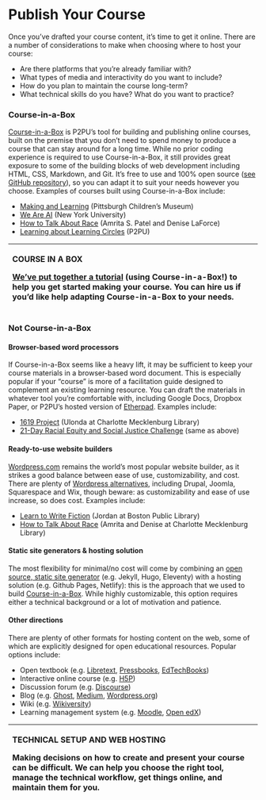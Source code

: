 # Publish Your Course

Once you’ve drafted your course content, it’s time to get it online. There are a number of considerations to make when choosing where to host your course:

* Are there platforms that you’re already familiar with?
* What types of media and interactivity do you want to include?
* How do you plan to maintain the course long-term?
* What technical skills do you have? What do you want to practice?

### Course-in-a-Box

[Course-in-a-Box](https://howto.p2pu.org/) is P2PU’s tool for building and publishing online courses, built on the premise that you don’t need to spend money to produce a course that can stay around for a long time. While no prior coding experience is required to use Course-in-a-Box, it still provides great exposure to some of the building blocks of web development including HTML, CSS, Markdown, and Git. It’s free to use and 100% open source \([see GitHub repository](https://github.com/p2pu/course-in-a-box)\), so you can adapt it to suit your needs however you choose.  Examples of courses built using Course-in-a-Box include: 

* [Making and Learning](http://p2pu.github.io/makingandlearning/) \(Pittsburgh Children’s Museum\)
* [We Are AI](https://p2pu.github.io/we-are-ai/) \(New York University\)
* [How to Talk About Race](http://how-to-talk-about-race.p2pu.org/) \(Amrita S. Patel and Denise LaForce\)
* [Learning about Learning Circles](https://p2pu.github.io/learning-about-learning-circles/) \(P2PU\)

<table>
  <thead>
    <tr>
      <th style="text-align:left">
        <p>COURSE IN A BOX</p>
        <p><a href="https://howto.p2pu.org/">We&#x2019;ve put together a tutorial</a> (using
          Course-in-a-Box!) to help you get started making your course. You can hire
          us if you&#x2019;d like help adapting Course-in-a-Box to your needs.</p>
      </th>
    </tr>
  </thead>
  <tbody></tbody>
</table>

### Not Course-in-a-Box

#### Browser-based word processors

If Course-in-a-Box seems like a heavy lift, it may be sufficient to keep your course materials in a browser-based word document. This is especially popular if your “course” is more of a facilitation guide designed to complement an existing learning resource. You can draft the materials in whatever tool you’re comfortable with, including Google Docs, Dropbox Paper, or P2PU’s hosted version of [Etherpad](https://etherpad.p2pu.org/). Examples include: 

* [1619 Project](https://community.p2pu.org/t/the-1619-project-new-york-times/4739/2) \(Ulonda at Charlotte Mecklenburg Library\)
* [ 21-Day Racial Equity and Social Justice Challenge](https://community.p2pu.org/t/21-day-racial-equity-social-justice-ywca-greater-cleveland/4770/2) \(same as above\)

#### Ready-to-use website builders

[Wordpress.com](https://wordpress.com/) remains the world’s most popular website builder, as it strikes a good balance between ease of use, customizability, and cost. There are plenty of [Wordpress alternatives](https://www.namecheap.com/wordpress/wordpress-vs-other-content-management-systems/), including Drupal, Joomla, Squarespace and Wix, though beware: as customizability and ease of use increase, so does cost. Examples include:

* [Learn to Write Fiction](https://learntowritefiction.net/home/recommended-reading/) \(Jordan at Boston Public Library\)
* [How to Talk About Race](https://howtotalkaboutrace.wixsite.com/learningcircle) \(Amrita and Denise at Charlotte Mecklenburg Library\)

#### Static site generators & hosting solution

The most flexibility for minimal/no cost will come by combining an [open source, static site generator](https://www.staticgen.com/) \(e.g. Jekyll, Hugo, Eleventy\) with a hosting solution \(e.g. Github Pages, Netlify\): this is the approach that we used to build [Course-in-a-Box](https://docs.google.com/document/d/116fJM3GS7XDzilUOL_ynMZ0yTncUD6aVUbcQKsTra6U/edit#heading=h.96685ia69v99). While highly customizable, this option requires either a technical background or a lot of motivation and patience.

#### Other directions

There are plenty of other formats for hosting content on the web, some of which are explicitly designed for open educational resources. Popular options include:

* Open textbook \(e.g. [Libretext](https://libretexts.org/), [Pressbooks](https://pressbooks.com/), [EdTechBooks](https://edtechbooks.org/)\)
* Interactive online course \(e.g. [H5P](https://h5p.org/)\)
* Discussion forum \(e.g. [Discourse](https://www.discourse.org/)\)
* Blog \(e.g. [Ghost](https://ghost.org/), [Medium](https://www.google.com/search?q=medium&rlz=1C5CHFA_enUS726US727&oq=medium&aqs=chrome..69i57j0l4j69i60l3.1098j0j1&sourceid=chrome&ie=UTF-8), [Wordpress.org](https://wordpress.org/)\)
* Wiki \(e.g. [Wikiversity](https://en.wikiversity.org/wiki/Wikiversity:Main_Page)\)
* Learning management system \(e.g. [Moodle](https://moodle.org/),  [Open edX](https://open.edx.org/)\)

<table>
  <thead>
    <tr>
      <th style="text-align:left">
        <p>TECHNICAL SETUP AND WEB HOSTING</p>
        <p>Making decisions on how to create and present your course can be difficult.
          We can help you choose the right tool, manage the technical workflow, get
          things online, and maintain them for you.</p>
      </th>
    </tr>
  </thead>
  <tbody></tbody>
</table>

